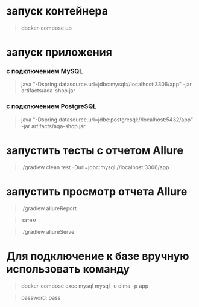 # запуск контейнера

> docker-compose up

# запуск приложения
### с подключением MySQL
>java "-Dspring.datasource.url=jdbc:mysql://localhost:3306/app" -jar artifacts/aqa-shop.jar

### с подключением PostgreSQL
>java "-Dspring.datasource.url=jdbc:postgresql://localhost:5432/app" -jar artifacts/aqa-shop.jar

# запустить тесты с отчетом Allure

> ./gradlew clean test -Durl=jdbc:mysql://localhost:3306/app

# запустить просмотр отчета Allure

> ./gradlew allureReport

> затем

> ./gradlew allureServe


# Для подключение к базе вручную использовать команду
> docker-compose exec mysql mysql -u dima -p app

> password: pass